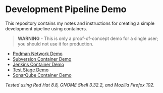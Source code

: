 # Development Pipeline Demo

This repository contains my notes and instructions for creating a simple development pipeline using containers.

> **WARNING** - This is only a proof-of-concept demo for a single user; you should not use it for production.

- [Podman Network Demo](/01-podman-network/01-podman-network.md)
- [Subversion Container Demo](/02-svn-container/02-svn-container.md)
- [Jenkins Container Demo](/03-jenkins-container/03-jenkins-container.md)
- [Test Stage Demo](/04-testing-stage/04-testing-stage.md)
- [SonarQube Container Demo](/05-sonarqube-container/03-sonarqube-container.md)

*Tested using Red Hat 8.8, GNOME Shell 3.32.2, and Mozilla Firefox 102.*
